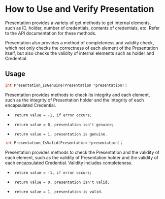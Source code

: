 # How to Use and Verify Presentation

Presentation provides a variety of get methods to get internal elements, such as ID, holder, number of credentials, contents of credentials, etc. Refer to the API documentation for these methods.

Presentation also provides a method of completeness and validity check, which not only checks the correctness of each element of the Presentation itself, but also checks the validity of internal elements such as holder and Credential.

## Usage

```c
int Presentation_IsGenuine(Presentation *presentation)；
```

Presentation provides methods to check its integrity and each element, such as the integrity of Presentation holder and the integrity of each encapsulated Credential.

* ```
   return value = -1, if error occurs;
  ```
* ```
   return value = 0, presentation isn't genuine;
  ```
* ```
   return value = 1, presentation is genuine.
  ```

```c
int Presentation_IsValid(Presentation *presentation)；
```

Presentation provides methods to check the Presentation and the validity of each element, such as the validity of Presentation holder and the validity of each encapsulated Credential. Validity includes completeness.

* ```
   return value = -1, if error occurs;
  ```
* ```
   return value = 0, presentation isn't valid;
  ```
* ```
   return value = 1, presentation is valid.
  ```
